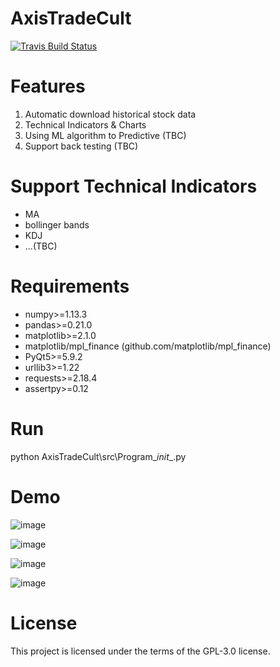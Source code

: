 # AxisTradeCult
[![Travis Build Status](https://travis-ci.com/zmcx16/AxisTradeCult.svg?token=RTt9WUSVcz8JsqxibZnP&branch=master)](https://travis-ci.com/zmcx16/AxisTradeCult)

# Features
1.	Automatic download historical stock data
2.	Technical Indicators & Charts
3.	Using ML algorithm to Predictive (TBC)
4.	Support back testing (TBC)

# Support Technical Indicators
  *  MA
  *  bollinger bands
  *  KDJ
  *  ...(TBC)


# Requirements
  *  numpy>=1.13.3
  *  pandas>=0.21.0
  *  matplotlib>=2.1.0
  *  matplotlib/mpl_finance (github.com/matplotlib/mpl_finance)
  *  PyQt5>=5.9.2
  *  urllib3>=1.22
  *  requests>=2.18.4
  *  assertpy>=0.12

# Run
python AxisTradeCult\src\Program\__init__.py

# Demo

![image](https://github.com/zmcx16/AxisTradeCult/blob/master/DevLogDemo/demo1.png)

![image](https://github.com/zmcx16/AxisTradeCult/blob/master/DevLogDemo/demo2.png)

![image](https://github.com/zmcx16/AxisTradeCult/blob/master/DevLogDemo/demo3.png)

![image](https://github.com/zmcx16/AxisTradeCult/blob/master/DevLogDemo/demo4.png)


# License
This project is licensed under the terms of the GPL-3.0 license.

